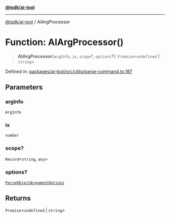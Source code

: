 [**@isdk/ai-tool**](../README.md)

***

[@isdk/ai-tool](../globals.md) / AIArgProcessor

# Function: AIArgProcessor()

> **AIArgProcessor**(`argInfo`, `ix`, `scope`?, `options`?): `Promise`\<`undefined` \| `string`\>

Defined in: [packages/ai-tool/src/utils/parse-command.ts:187](https://github.com/isdk/ai-tool.js/blob/6a89194ac34437a1bc58f7ec590cd22976939ca6/src/utils/parse-command.ts#L187)

## Parameters

### argInfo

`ArgInfo`

### ix

`number`

### scope?

`Record`\<`string`, `any`\>

### options?

[`ParseObjectArgumentOptions`](../interfaces/ParseObjectArgumentOptions.md)

## Returns

`Promise`\<`undefined` \| `string`\>
